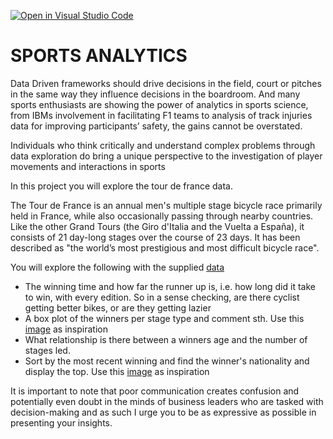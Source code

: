[![Open in Visual Studio Code](https://classroom.github.com/assets/open-in-vscode-718a45dd9cf7e7f842a935f5ebbe5719a5e09af4491e668f4dbf3b35d5cca122.svg)](https://classroom.github.com/online_ide?assignment_repo_id=10908878&assignment_repo_type=AssignmentRepo)
# SPORTS ANALYTICS

Data Driven frameworks should drive decisions in the field, court or pitches in the same way they influence decisions in the boardroom.
And many sports enthusiasts are showing the power of analytics in sports science, 
from IBMs involvement in facilitating F1 teams to analysis of track injuries data for improving participants’ safety, 
the gains cannot be overstated. 

Individuals who think critically and understand complex problems through data exploration do bring a unique perspective 
to the investigation of player movements and interactions in sports

In this project you will explore the tour de france data.

The Tour de France is an annual men's multiple stage bicycle race primarily held in France, while also occasionally 
passing through nearby countries. Like the other Grand Tours (the Giro d'Italia and the Vuelta a España), it consists 
of 21 day-long stages over the course of 23 days. It has been described as "the world’s most prestigious and most difficult bicycle race".

You will explore the following with the supplied [data](https://raw.githubusercontent.com/rfordatascience/tidytuesday/master/data/2020/2020-04-07/tdf_winners.csv) 
- The winning time and how far the runner up is, i.e. how long did it take to win, with every edition. So in a sense 
checking, are there cyclist getting better bikes, or are they getting lazier
- A box plot of the winners per stage type and comment sth. Use this [image](https://pbs.twimg.com/media/EVffsa7XQAEpMEl?format=png&name=900x900) as inspiration 
- What relationship is there between a winners age and the number of stages led. 
- Sort by the most recent winning and find the winner's nationality and display the top. Use this [image](https://pbs.twimg.com/media/EVmLOCwWAAUhHL8?format=png&name=900x900) as inspiration 
 
It is important to note that poor communication creates confusion and potentially even doubt in the minds of business leaders 
who are tasked with decision-making and as such I urge you to be as expressive as possible in presenting your insights. 
